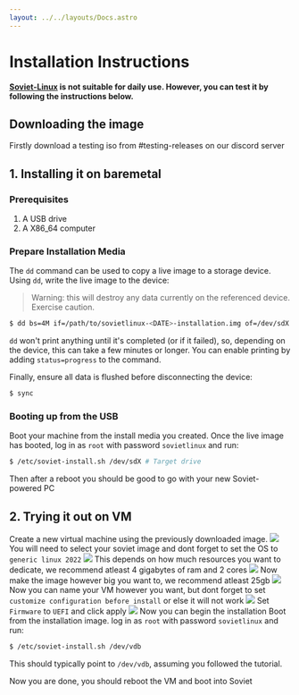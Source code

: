 ```yaml
---
layout: ../../layouts/Docs.astro
---
```

# Installation Instructions

**[Soviet-Linux](https://github.com/Soviet-Linux) is not suitable for daily use. However, you can test it by following the instructions below.**

## Downloading the image
Firstly download a testing iso from #testing-releases on our discord server

## 1. Installing it on baremetal

### Prerequisites

1. A USB drive
1. A X86_64 computer

### Prepare Installation Media
The `dd` command can be used to copy a live image to a storage device. Using `dd`, write the live image to the device:
>Warning: this will destroy any data currently on the referenced device. Exercise caution.
```bash
$ dd bs=4M if=/path/to/sovietlinux-<DATE>-installation.img of=/dev/sdX
```
`dd` won't print anything until it's completed (or if it failed), so, depending on the device, this can take a few minutes or longer. You can enable printing by adding `status=progress` to the command.

Finally, ensure all data is flushed before disconnecting the device:
```bash
$ sync
```
### Booting up from the USB
Boot your machine from the install media you created.
Once the live image has booted, log in as `root` with password `sovietlinux` and run:
```bash
$ /etc/soviet-install.sh /dev/sdX # Target drive
```
Then after a reboot you should be good to go with your new Soviet-powered PC
## 2. Trying it out on VM

Create a new virtual machine using the previously downloaded image.
![](/assets/virt1.png)
You will need to select your soviet image and dont forget to set the OS to `generic linux 2022`
![](/assets/virt2.png)
This depends on how much resources you want to dedicate, we recommend atleast 4 gigabytes of ram and 2 cores
![](/assets/virt3.png)
Now make the image however big you want to, we recommend atleast 25gb
![](/assets/virt4.png)
Now you can name your VM however you want, but dont forget to set `customize configuration before install` or else it will not work
![](/assets/virt5.png)
Set `Firmware` to `UEFI` and click apply
![](/assets/virt6.png)
Now you can begin the installation
Boot from the installation image. log in as `root` with password `sovietlinux` and run:
```bash
$ /etc/soviet-install.sh /dev/vdb
```
This should typically point to `/dev/vdb`, assuming you followed the tutorial.

Now you are done, you should reboot the VM and boot into Soviet
